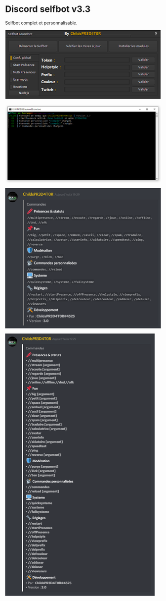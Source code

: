 # Discord selfbot v3.3
Selfbot complet et personnalisable.

![LauncherImage.png](https://github.com/aqwa/-/blob/master/LauncherImage.png)

![Console-image.png](https://github.com/aqwa/-/blob/master/Console-image.png)

![Help-image.png](https://github.com/aqwa/-/blob/master/Image-commandes.png)

![Help-image2.png](https://github.com/aqwa/-/blob/master/Image-commandes-2.png)
